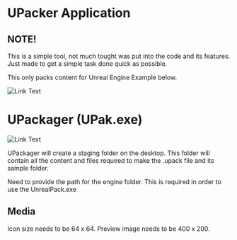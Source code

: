 # UPacker Application

## NOTE!

This is a simple tool, not much tought was put into the code and its features. Just made to get a simple task done quick as possible.

This only packs content for Unreal Engine Example below.

![Link Text](https://i.ibb.co/HrZQ4Lh/Screenshot-2024-08-06-234218.png)

# UPackager (UPak.exe)

![Link Text](https://i.ibb.co/0q05RQT/Screenshot-2024-08-06-235044.png)

UPackager will create a staging folder on the desktop. This folder will contain all the content and files required to make the .upack file and its sample folder.

Need to provide the path for the engine folder. This is required in order to use the UnrealPack.exe

## Media

Icon size needs to be 64 x 64.
Preview image needs to be 400 x 200.

